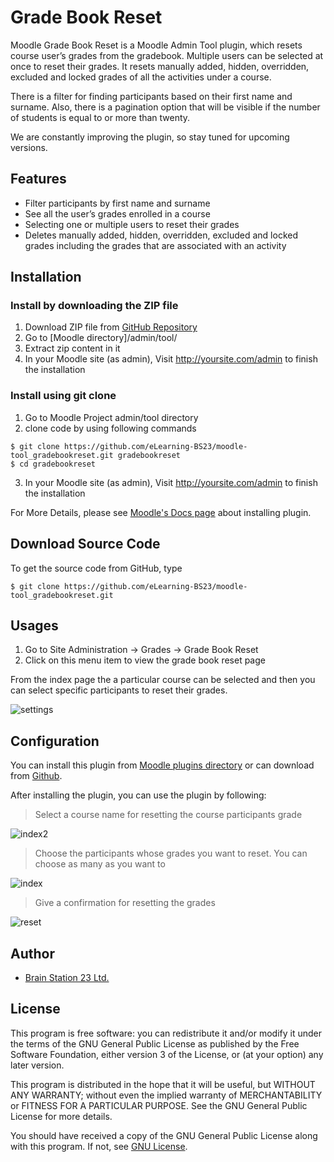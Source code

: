 # Grade Book Reset

Moodle Grade Book Reset is a Moodle Admin Tool plugin, which resets course user’s grades from the gradebook. Multiple users can be selected at once to reset their grades. It resets manually added, hidden, overridden, excluded and locked grades of all the activities under a course.

There is a filter for finding participants based on their first name and surname. Also, there is a pagination option that will be visible if the number of students is equal to or more than twenty.

We are constantly improving the plugin, so stay tuned for upcoming versions.

## Features
- Filter participants by first name and surname
- See all the user’s grades enrolled in a course
- Selecting one or multiple users to reset their grades
- Deletes manually added, hidden, overridden, excluded and locked grades including the grades that are associated with an activity


## Installation

### Install by downloading the ZIP file
1.  Download ZIP file from [GitHub Repository](https://github.com/eLearning-BS23/moodle-tool_gradebookreset.git)
2.  Go to [Moodle directory]/admin/tool/
3.  Extract zip content in it
4.  In your Moodle site (as admin), Visit http://yoursite.com/admin to finish the installation


### Install using git clone
1.	Go to Moodle Project admin/tool directory
2.	clone code by using following commands
```
$ git clone https://github.com/eLearning-BS23/moodle-tool_gradebookreset.git gradebookreset
$ cd gradebookreset 
```
3.	In your Moodle site (as admin), Visit http://yoursite.com/admin to finish the installation

For More Details, please see [Moodle's Docs page](https://docs.moodle.org/38/en/Installing_plugins) about installing plugin. 

## Download Source Code

To get the source code from GitHub, type

```
$ git clone https://github.com/eLearning-BS23/moodle-tool_gradebookreset.git
```

## Usages
1.	Go to Site Administration -> Grades -> Grade Book Reset
2.	Click on this menu item to view the grade book reset page

From the index page the a particular course can be selected and then you can select specific participants to reset their grades. 

![settings](https://user-images.githubusercontent.com/40598386/136807424-355e7298-c867-433c-88d9-5dc550e0c834.png)


## Configuration

You can install this plugin from [Moodle plugins directory](https://moodle.org/plugins) or can download from [Github](https://github.com/eLearning-BS23/moodle-tool_gradebookreset).

After installing the plugin, you can use the plugin by following:
> Select a course name for resetting the course participants grade

![index2](https://user-images.githubusercontent.com/40598386/136808502-afedcf41-113d-48f5-a39e-1dc64ed40edb.png)


> Choose the participants whose grades you want to reset. You can choose as many as you want to

![index](https://user-images.githubusercontent.com/40598386/136808289-355c1847-a33e-4712-8da1-57f4dbaf2bd0.png)

> Give a confirmation for resetting the grades

![reset](https://user-images.githubusercontent.com/40598386/136808561-9acd8846-cabc-4957-a3e0-bf6ec4e7ca36.png)

## Author
- [Brain Station 23 Ltd.](https://brainstation-23.com)

## License
This program is free software: you can redistribute it and/or modify it under the terms of the GNU General Public License as published by the Free Software Foundation, either version 3 of the License, or (at your option) any later version.

This program is distributed in the hope that it will be useful, but WITHOUT ANY WARRANTY; without even the implied warranty of MERCHANTABILITY or FITNESS FOR A PARTICULAR PURPOSE. See the GNU General Public License for more details.

You should have received a copy of the GNU General Public License along with this program. If not, see [GNU License](http://www.gnu.org/licenses/).
